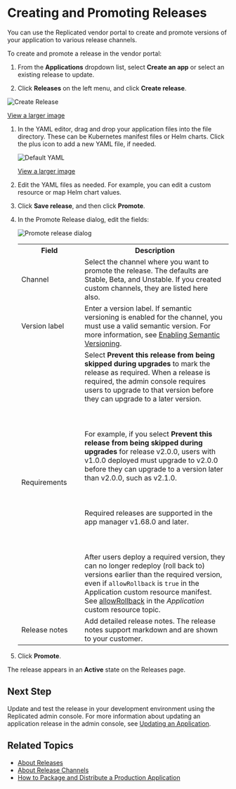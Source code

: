 # Creating and Promoting Releases

You can use the Replicated vendor portal to create and promote versions of your application to various release channels.

To create and promote a release in the vendor portal:

1. From the **Applications** dropdown list, select **Create an app** or select an existing release to update.

1. Click **Releases** on the left menu, and click **Create release**.

  ![Create Release](/images/release-create-new.png)

  [View a larger image](/images/release-create-new.png)

1. In the YAML editor, drag and drop your application files into the file directory. These can be Kubernetes manifest files or Helm charts. Click the plus icon to add a new YAML file, if needed.

   ![Default YAML](/images/guides/kots/default-yaml.png)

   [View a larger image](/images/guides/kots/default-yaml.png)

1. Edit the YAML files as needed. For example, you can edit a custom resource or map Helm chart values.

1. Click **Save release**, and then click **Promote**.

1. In the Promote Release dialog, edit the fields:

    ![Promote release dialog](/images/release-promote.png)

    <table>
      <tr>
        <th width="30%">Field</th>
        <th width="70%">Description</th>
      </tr>
      <tr>
        <td>Channel</td>
        <td>Select the channel where you want to promote the release. The defaults are Stable, Beta, and Unstable. If you created custom channels, they are listed here also.</td>
      </tr>
      <tr>
        <td>Version label</td>
        <td>Enter a version label. If semantic versioning is enabled for the channel, you must use a valid semantic version. For more information, see <a href="releases-semantic-versioning">Enabling Semantic Versioning</a>.</td>
      </tr>
      <tr>
        <td>Requirements</td>
        <td>Select <strong>Prevent this release from being skipped during upgrades</strong> to mark the release as required. When a release is required, the admin console requires users to upgrade to that version before they can upgrade to a later version.<br></br><br></br>For example, if you select <strong>Prevent this release from being skipped during upgrades</strong> for release v2.0.0, users with v1.0.0 deployed must upgrade to v2.0.0 before they can upgrade to a version later than v2.0.0, such as v2.1.0.<br></br><br></br>Required releases are supported in the app manager v1.68.0 and later.<br></br><br></br>After users deploy a required version, they can no longer redeploy (roll back to) versions earlier than the required version, even if <code>allowRollback</code> is <code>true</code> in the Application custom resource manifest. See <a href="../reference/custom-resource-application#allowrollback">allowRollback</a> in the <i>Application</i> custom resource topic.</td>
      </tr>
      <tr>
        <td>Release notes</td>
        <td>Add detailed release notes. The release notes support markdown and are shown to your customer.</td>
      </tr>
    </table>

1. Click **Promote**.

  The release appears in an **Active** state on the Releases page.

## Next Step

Update and test the release in your development environment using the Replicated admin console. For more information about updating an application release in the admin console, see [Updating an Application](../enterprise/updating-apps).

## Related Topics

* [About Releases](releases-about)
* [About Release Channels](releases-about-channels)
* [How to Package and Distribute a Production Application](distributing-workflow)
